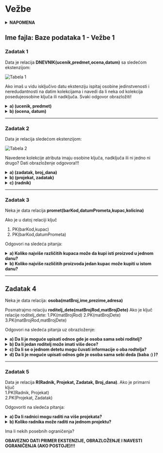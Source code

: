 # Vežbe
<details>
  <summary><b>NAPOMENA</b></summary>
  Zadaci sa ekstenzijama se ne odnose na realnu situaciju. Posmatra se samo data tabela, nije bitno da li ključ neće biti zadovoljen u drugim slučajevima kada se dodaje novi red i slično. Bitno je samo proveriti da li važe uslovi za <b>datu</b> tabelu. 
</details>

## Ime fajla: Baze podataka 1 - Vežbe 1

### Zadatak 1
Data je relacija **DNEVNIK(ucenik,predmet,ocena,datum)** sa sledećom ekstenzijom:

![Tabela 1][BP1-vezbe-slide1-z1]

Ako imaš u vidu isključivo datu ekstenziju ispitaj osobine jedinstvenosti i neredudantnosti na datim kolekcijama i navedi da li neka od kolekcija posedujeosobine ključa ili nadključa. Svaki odgovor obrazložiti!

<details>
  <summary><b>a) (ucenik, predmet)</b></summary>
  <b>Rešenje:</b> Nadključ
  
  <b>Objšnjenje:</b> Atribut "Ucenik" je suvišan, tj. možemo jedinstveno odrediti bilo koji red samo sa atributom "Predmet" 
</details>

<details>
 <summary><b>b) (ocena, datum)</b></summary>
 <b>Rešenje:</b> Nadključ 
  
 <b>Objašnjenje:</b> Nema osobinu <i>neredudantnosti</i>. Moguće je jedinstveno odrediti svaki red samo pomoću atributa "Ocena".  
 Atribut "Datum" je suvišan u ključu.
</details>

***
### Zadatak 2

Data je relacija sledećom ekstenzijom:

![Tabela 2][BP1-vezbe-slide1-z2]

Navedene kolekcije atributa imaju osobine ključa, nadključa ili ni jedno ni drugo? Dati obrazloženje odgovora!!!
<details>
  <summary><b>a) (zadatak, broj_dana)</b></summary>
 <b>Rešenje:</b> Nadključ
  
 <b>Objašnjenje:</b> Nema osobinu <i>neredudantnosti</i>. Atribut "Zadatak" je suvišan. Moguće je jedinstveno odrediti odgovarajući red na osnovu vrednosti broja dana. Npr. ako je Broj_dana 25 mi možemo biti sigurni da je reč o 4. redu jer samo taj red ima vrednost atributa "Broj_dana" jednaku broju 25.
</details>

<details>
  <summary><b>b) (projekat, zadatak)</b></summary>
  <b>Rešenje:</b> Nije ni ključ ni nadključ
  
  <b>Objašnjenje:</b> Postoji više redova koji imaju jednake vrednosti za atribute "Projekat" i "Zadatak" pa iz tog razloga ne možemo odrediti o kom redu je reč. Npr. za vrednosti atributa "Projekat"=pr2 i "Zadatak"=z2 mi ne možemo znati o kojem redu je reč jer prvi, treći i četvrti red imaju te vrednosti za odgovarajući atribut.
</details>
    
<details>
  <summary><b>c) (radnik)</b></summary>
  <b>Rešenje:</b> Ključ
  
  <b>Objašnjenje:</b> Vrednosti atributa "Radnik" su jedinstvene pa iz tog razloga važi osobina <i>jedinstvenosti</i>. Ključ čini samo jedan atribut što znači da ne postoje atributi koji bi bili suvišni pa odatle sledi da važi i osobina <i>neredudantnosti</i>. Kako važi i osobina jedinstvenosti i osobina neredudantnosti možemo zaključiti da je data kolekcija atributa ključ.
</details>

***
### Zadatak 3
  
Neka je data relacija 
       **promet(barKod,datumPrometa,kupac,kolicina)**
  
Ako je u datoj relaciji ključ 
  1. PK(barKod,kupac)
  2. PK(barKod,datumPrometa)
  
Odgovori na sledeća pitanja:
<details>
  <summary><b>a) Koliko najviše različitih kupaca može da kupi isti proizvod u jednom danu? </b></summary></br>
  1. PK(barKod,kupac)</br>
  <b>Rešenje:</b> Beskonačno mnogo
  
  <b>Objašnjenje:</b> Iako atribut "barKod" ima istu vrednost, atribut "kupac" će imati različite vrednosti pa će i ključevi tih redova biti različiti što znači da možemo imati beskonačno različitih kupaca. Naravno svaki kupac će moći samo jednom da kupi dati proizvod</br>
  </br>
  2. PK(barKod,datumPrometa)</br>
  <b>Rešenje:</b> Samo jedan</br>
  <b>Objašnjenje:</b> Pita se koliko kupaca može biti u bazi ako su barKod i datumPrometa fiksni. Pošto su to atributi ključa, u bazi se može nalaziti samo jedan red za dati dan i proizvod tako da je najveći broj kupaca koji mogu kubiti isti prozivod u istom danu jedan. 
</details>
    
<details>
  <summary><b>b) Koliko najviše različitih proizvoda jedan kupac može kupiti u istom danu?</b></summary></br>
  1. PK(barKod,kupac)</br>
  <b>Rešenje:</b> Beskonačno mnogo
  
  <b>Objašnjenje:</b> Isto kao u slučaju 1. Vrednost atributa "kupac" je fiksna, a za vrednosti atributa "barKod" možemo imati neograničen broj različitih vrednosti.</br>
  </br>
  2. PK(barKod,datumPrometa)</br>
  <b>Rešenje:</b> Beskonačno mnogo</br>
  <b>Objašnjenje:</b> Fiksiran je datumPrometa i kupac koji je nekljucni atribut. Posto barKod nije fiksan to znaci da ce red biti jedinstven pa postoji beskonacno mnogo kljuceva
</details>


***
## Zadatak 4
Neka je data relacija: 
      **osoba(matBroj,ime,prezime,adresa)**

Posmatrajmo relaciju 
      **roditelj_dete(matBrojRod,matBrojDete)**
Ako je ključ relacije roditelj_dete: 
    1.PK(matBrojRod)
    2.PK(matBrojDete)
    3.PK(matBrojRod,matBrojDete)

Odgovori na sledeća pitanja uz obrazloženje:
<details>
  <summary><b>a) Da li je moguće upisati odnos gde je osoba sama sebi roditelj?</b></summary>
  <b>Rešenje:</b></br> 
  1. Da</br> 
  2. Da</br> 
  3. Da</br> 
</details>

<details>
  <summary><b>b) Da li jedan roditelj može imati više dece? </b></summary>
  <b>Rešenje:</b></br>  
  1. Ne</br> 
  2. Da</br> 
  3. Da</br> 
</details>

<details>
  <summary><b>c) Da li se o jednom detetu mogu čuvati informacije o oba rodtelja?</b></summary>
  <b>Rešenje:</b></br>
  1. Da</br> 
  2. Ne</br> 
  3. Da</br> 
</details>

<details>
  <summary><b>d) Da li je moguće upisati odnos gde je osoba sama sebi deda (baba :) )?</b></summary>
  <b>Rešenje:</b></br> 
  1. Da</br> 
  2. Da</br> 
  3. Da</br> 
</details>



***
### Zadatak 5
Data je relacija **R(Radnik, Projekat, Zadatak, Broj_dana)**. Ako je primarni ključ  
    1.PK(Radnik, Projekat)  
    2.PK(Projekat, Zadatak)  

Odgovoriti na sledeća pitanja:
<details>
  <summary><b>a) Da li radnici mogu raditi na više projekata?</b></summary>
  <b>Rešenje:</b></br> 
  1. Da</br> 
  2. Da, pod uslovom da svaki radnik ne radi na istom zadatku u okviru nekog drugog projekta</br> 
</details>

<details>
  <summary><b>b) Koliko radnika može raditi na jednom projektu?</b></summary>
  <b>Rešenje:</b></br> 
   1. Beskonačno mnogo. Nema ograničenja</br> 
   2. Onoliko koliki je broj zadataka. Broj radnika koji rade na jednom projektu zavisi od broja zadataka</br>
</details>

Ima li nekih posebnih ograničenja?

**OBAVEZNO DATI PRIMER EKSTENZIJE, OBRAZLOŽENJE I NAVESTI OGRANIČENJA (AKO POSTOJE)!!!**



[//]: # (---------------------------------------------------------)

[//]: # (-------------U ovom delu se nalaze reference-------------)

[//]: # (---------------------------------------------------------)


[//]: # (Reference za slike)

[BP1-vezbe-slide1-z1]: https://github.com/Produktivna-grupa/PMFKG/blob/master/II%20godina/Zimski%20semestar/BP1/Ve%C5%BEbe%20i%20predavanja/BP1-vezbe-slide1-z1.png

[BP1-vezbe-slide1-z2]: https://github.com/Produktivna-grupa/PMFKG/blob/master/II%20godina/Zimski%20semestar/BP1/Ve%C5%BEbe%20i%20predavanja/BP1-vezbe-slide1-z2.png
